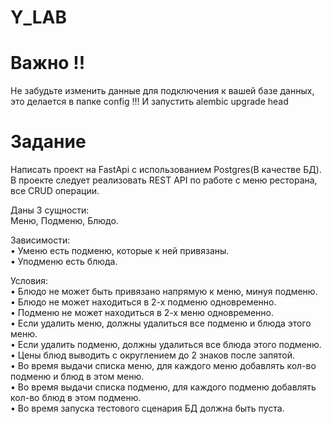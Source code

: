 # Y_LAB

# Важно !!

Не забудьте изменить данные для подключения к вашей базе данных, это делается в папке config !!!
И запустить alembic upgrade head
# Задание

Написать проект на FastApi с использованием Postgres(В качестве БД).
В проекте следует реализовать
REST API по работе с меню ресторана, все CRUD операции.

Даны 3 сущности:<br>   Меню, Подменю, Блюдо.

Зависимости: <br>
   • Уменю есть подменю, которые к ней привязаны.<br>
   • Уподменю есть блюда.

Условия:<br>
  • Блюдо не может быть привязано напрямую к меню, минуя подменю.<br>
  • Блюдо не может находиться в 2-х подменю одновременно.<br>
  • Подменю не может находиться в 2-х меню одновременно.<br>
  • Если удалить меню, должны удалиться все подменю и блюда этого меню.<br>
  • Если удалить подменю, должны удалиться все блюда этого подменю.<br>
  • Цены блюд выводить с округлением до 2 знаков после запятой.<br>
  • Во время выдачи списка меню, для каждого меню добавлять кол-во подменю и блюд в этом меню.<br>
  • Во время выдачи списка подменю, для каждого подменю добавлять кол-во блюд в этом подменю.<br>
  • Во время запуска тестового сценария БД должна быть пуста.<br>
